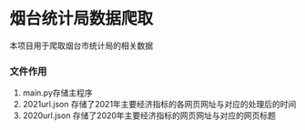 # 烟台统计局数据爬取

本项目用于爬取烟台市统计局的相关数据

### 文件作用

1. main.py存储主程序
2. 2021url.json 存储了2021年主要经济指标的各网页网址与对应的处理后的时间
3. 2020url.json 存储了2020年主要经济指标的网页网址与对应的网页标题
